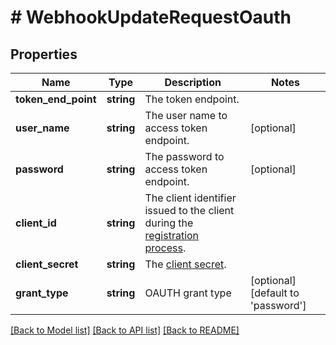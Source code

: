 # # WebhookUpdateRequestOauth

## Properties

Name | Type | Description | Notes
------------ | ------------- | ------------- | -------------
**token_end_point** | **string** | The token endpoint. | 
**user_name** | **string** | The user name to access token endpoint. | [optional] 
**password** | **string** | The password to access token endpoint. | [optional] 
**client_id** | **string** | The client identifier issued to the client during the [registration process](https://tools.ietf.org/html/rfc6749#section-2.3.1). | 
**client_secret** | **string** | The [client secret](https://tools.ietf.org/html/rfc6749#section-2.3.1). | 
**grant_type** | **string** | OAUTH grant type | [optional] [default to 'password']

[[Back to Model list]](../../README.md#documentation-for-models) [[Back to API list]](../../README.md#documentation-for-api-endpoints) [[Back to README]](../../README.md)


